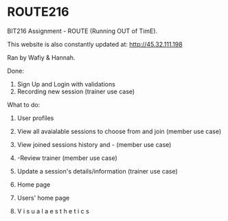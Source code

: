 # ROUTE216
BIT216 Assignment - ROUTE (Running OUT of TimE).

This website is also constantly updated at:
http://45.32.111.198

Ran by Wafiy & Hannah. 

Done:
1. Sign Up and Login with validations 
2. Recording new session (trainer use case)


What to do:
1. User profiles
2. View all avaialable sessions to choose from and join (member use case)
3. View joined sessions history and - (member use case)
4. -Review trainer (member use case)
4. Update a session's details/information (trainer use case)
5. Home page
6. Users' home page


7. V i s u a l  a e s t h e t i c s

